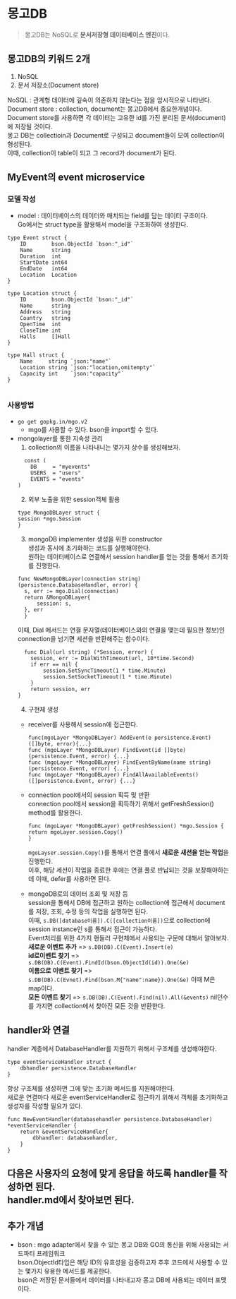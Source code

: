 # 몽고DB

> 몽고DB는 NoSQL로 **문서저장형 데이터베이스 엔진**이다.

## 몽고DB의 키워드 2개

1. NoSQL
2. 문서 저장소(Document store)

NoSQL : 관계형 데이터에 깊숙이 의존하지 않는다는 점을 암시적으로 나타낸다.<br>
Document store : collection, document는 몽고DB에서 중요한개념이다.<br>
    Document store를 사용하면 각 데이터는 고유한 id를 가진 분리된 문서(document)에 저장될 것이다.<br>
    몽고 DB는 collectioin과 Document로 구성되고 document들이 모여 collection이 형성된다.<br>
    이때, collection이 table이 되고 그 record가 document가 된다.<br>

## MyEvent의 event microservice

### 모델 작성

- model :  데이터베이스의 데이터와 매치되는 field를 담는 데이터 구조이다.<br>
    Go에서는 struct type을 활용해서 model을 구조화하여 생성한다.<br>

```
type Event struct {
	ID        bson.ObjectId `bson:"_id"`
	Name      string
	Duration  int
	StartDate int64
	EndDate   int64
	Location  Location
}

type Location struct {
	ID        bson.ObjectId `bson:"_id"`
	Name      string
	Address   string
	Country   string
	OpenTime  int
	CloseTime int
	Halls     []Hall
}

type Hall struct {
	Name     string `json:"name"`
	Location string `json:"location,omitempty"`
	Capacity int    `json:"capacity"`
}


```

### 사용방법

- `go get gopkg.in/mgo.v2`<br>
    - mgo를 사용할 수 있다. bson을 import할 수 있다.<br>
- mongolayer를 통한 지속성 관리<br>
    1. collection의 이름을 나타내니는 몇가지 상수를 생성해보자.<br>
    ```
      const (
        DB     = "myevents"
        USERS  = "users"
        EVENTS = "events"
    )
    ```
  2. 외부 노출을 위한 session객체 활용<br>
    ```
    type MongoDBLayer struct {
    session *mgo.Session
    }
    ```
  3. mongoDB implementer 생성을 위한 constructor<br>
  생성과 동시에 초기화하는 코드를 실행해야한다.<br>
  원하는 데이터베이스로 연결해서 session handler를 얻는 것을 통해서 초기화를 진행한다.<br>
  ```
  func NewMongoDBLayer(connection string) (persistence.DatabaseHandler, error) {
    s, err := mgo.Dial(connection)
    return &MongoDBLayer{
        session: s,
    }, err
    }
  ```
    이때, Dial 메서드는 연결 문자열(데이터베이스와의 연결을 맺는데 필요한 정보)인 connection을 넘기면 세션을 반환해주는 함수이다.<br>
    ```
      func Dial(url string) (*Session, error) {
        session, err := DialWithTimeout(url, 10*time.Second)
        if err == nil {
            session.SetSyncTimeout(1 * time.Minute)
            session.SetSocketTimeout(1 * time.Minute)
        }
        return session, err
    }
    ```
  4. 구현체 생성<br>
  - receiver를 사용해서 session에 접근한다.<br>
    ```
    func(mgoLayer *MongoDBLayer) AddEvent(e persistence.Event) ([]byte, error){...}
    func (mgoLayer *MongoDBLayer) FindEvent(id []byte) (persistence.Event, error) {...}
    func (mgoLayer *MongoDBLayer) FindEventByName(name string) (persistence.Event, error) {...}
    func (mgoLayer *MongoDBLayer) FindAllAvailableEvents() ([]persistence.Event, error) {...}
    ```
  
  - connection pool에서의 session 획득 및 반환<br>
    connection pool에서 session을 획득하기 위해서 getFreshSession() method를 활용한다.<br>
    ```
    func (mgoLayer *MongoDBLayer) getFreshSession() *mgo.Session {
    return mgoLayer.session.Copy()
    }

    ```
    `mgoLayser.session.Copy()`를 통해서 연결 풀에서 **새로운 새션을 얻는 작업**을 진행한다.<br>
      이후, 해당 세션이 작업을 종료한 후에는 연결 풀로 반납되는 것을 보장해야하는데 이때, defer를 사용하면 된다.<br>
  - mongoDB로의 데이터 조회 및 저장 등 <br>
    session을 통해서 DB에 접근하고 원하는 collection에 접근해서 document를 저장, 조회, 수정 등의 작업을 실행하면 된다.<br>
    이때, `s.DB([database이름]).C([collection이름])`으로 collection에 session instance인 s를 통해서 접근이 가능하다.<br>
    Event처리를 위한 4가지 핸들러 구현체에서 사용되는 구문에 대해서 알아보자.<br>
    **새로운 이벤트 추가** => `s.DB(DB).C(Event).Insert(e)`<br>
    **id로이벤트 찾기** => `s.DB(DB).C(Event).FindId(bson.ObjectId(id)).One(&e)`<br>
    **이름으로 이벤트 찾기** => `s.DB(DB).C(Evnet).Find(bson.M{"name":name}).One(&e)` 이때 M은 map이다.<br>
    **모든 이벤트 찾기** => `s.DB(DB).C(Event).Find(nil).All(&events)` nil인수를 가지면 collection에서 찾아진 모든 것을 반환한다.<br>
  
## handler와 연결

handler 계층에서 DatabaseHandler를 지원하기 위해서 구조체를 생성해야한다.<br>
```
type eventServiceHandler struct {
	dbhandler persistence.DatabaseHandler
}
```
항상 구조체를 생성하면 그에 맞는 초기화 메서드를 지원해야한다.<br>
새로운 연결마다 새로운 eventServiceHandler로 접근하기 위해서 객체를 초기화하고 생성자를 작성할 필요가 있다.<br>
```
func NewEventHandler(databasehandler persistence.DatabaseHandler) *eventServiceHandler {
	return &eventServiceHandler{
		dbhandler: databasehandler,
	}
}
```

다음은 사용자의 요청에 맞게 응답을 하도록 handler를 작성하면 된다.<br>
handler.md에서 찾아보면 된다.<br>
----------

## 추가 개념

- bson : mgo adapter에서 찾을 수 있는 몽고 DB와 GO의 통신을 위해 사용되는 서드파티 프레임워크<br>
    bson.ObjectId타입은 해당 ID의 유효성을 검증하고자 추후 코드에서 사용할 수 있는 몇가지 유용한 메서드를 제공한다.<br>
    bson은 저장된 문서들에서 데이터를 나타내고자 몽고 DB에 사용되는 데이터 포맷이다.<br>
